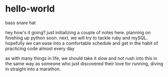 # hello-world
bass snare hat

hey how's it going? just initializing a couple of notes here.
planning on finishing up python soon. next, we will try to tackle
ruby and mySQL. hopefully we can ease into a comfortable schedule
and get in the habit of practicing code almost every day

as with many things in life, we should take it slow and not rush into this
in the same way as someone who just discovered their love for running,
diving in straight into a marathon.

